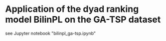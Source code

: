 # Application of the dyad ranking model BilinPL on the GA-TSP dataset

see Jupyter notebook "bilinpl_ga-tsp.ipynb" 